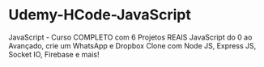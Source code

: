 # Udemy-HCode-JavaScript
JavaScript - Curso COMPLETO com 6 Projetos REAIS JavaScript do 0 ao Avançado, crie um WhatsApp e Dropbox Clone com Node JS, Express JS, Socket IO, Firebase e mais!
